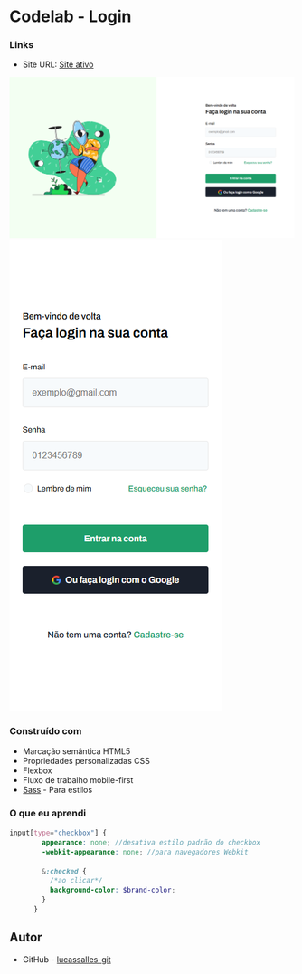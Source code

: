 # Codelab - Login

### Links

- Site URL: [Site ativo](https://lucassalles-git.github.io/tech-blog/)

![](image/Screenshot_1.png)
![](image/Screenshot_2.png)

### Construído com

- Marcação semântica HTML5
- Propriedades personalizadas CSS
- Flexbox
- Fluxo de trabalho mobile-first
- [Sass](https://sass-lang.com/) - Para estilos

### O que eu aprendi

```scss
input[type="checkbox"] {
        appearance: none; //desativa estilo padrão do checkbox
        -webkit-appearance: none; //para navegadores Webkit

        &:checked {
          /*ao clicar*/
          background-color: $brand-color;
        }
      }
```

## Autor

- GitHub - [lucassalles-git](https://github.com/lucassalles-git)